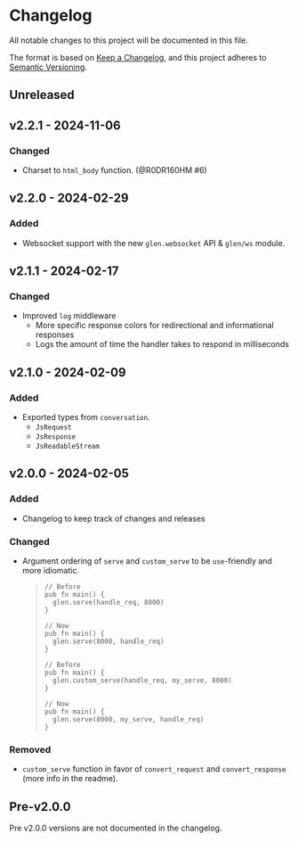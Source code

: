 # Changelog

All notable changes to this project will be documented in this file.

The format is based on [Keep a Changelog](https://keepachangelog.com/en/1.1.0/),
and this project adheres to [Semantic Versioning](https://semver.org/spec/v2.0.0.html).

## Unreleased

## v2.2.1 - 2024-11-06

### Changed

- Charset to `html_body` function. (@R0DR160HM #6)

## v2.2.0 - 2024-02-29

### Added

- Websocket support with the new `glen.websocket` API & `glen/ws` module.

## v2.1.1 - 2024-02-17

### Changed

- Improved `log` middleware
  - More specific response colors for redirectional and informational responses
  - Logs the amount of time the handler takes to respond in milliseconds

## v2.1.0 - 2024-02-09

### Added

- Exported types from `conversation`.
  - `JsRequest`
  - `JsResponse`
  - `JsReadableStream`

## v2.0.0 - 2024-02-05

### Added

- Changelog to keep track of changes and releases

### Changed

- Argument ordering of `serve` and `custom_serve` to be `use`-friendly and more idiomatic.
  > ```gleam
  > // Before
  > pub fn main() {
  >   glen.serve(handle_req, 8000)
  > }
  >
  > // Now
  > pub fn main() {
  >   glen.serve(8000, handle_req)
  > }
  > ```
  >
  > ```gleam
  > // Before
  > pub fn main() {
  >   glen.custom_serve(handle_req, my_serve, 8000)
  > }
  >
  > // Now
  > pub fn main() {
  >   glen.serve(8000, my_serve, handle_req)
  > }
  > ```

### Removed

- `custom_serve` function in favor of `convert_request` and `convert_response` (more info in the readme).

## Pre-v2.0.0

Pre v2.0.0 versions are not documented in the changelog.
